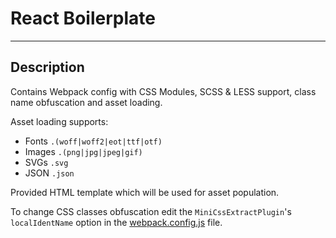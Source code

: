 # React Boilerplate

---

## Description

Contains Webpack config with CSS Modules, SCSS & LESS support, class name obfuscation and asset loading.

Asset loading supports:

- Fonts `.(woff|woff2|eot|ttf|otf)`
- Images `.(png|jpg|jpeg|gif)`
- SVGs `.svg`
- JSON `.json`

Provided HTML template which will be used for asset population.

To change CSS classes obfuscation edit the `MiniCssExtractPlugin`'s `localIdentName` option in the [webpack.config.js](webpack.config.js) file.
